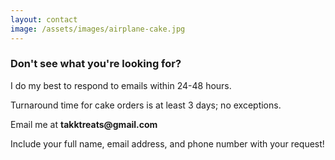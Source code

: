 ```yaml
---
layout: contact
image: /assets/images/airplane-cake.jpg
---
```

### Don't see what you're looking for?

I do my best to respond to emails within 24-48 hours. 

Turnaround time for cake orders is at least 3 days; no exceptions.

Email me at __takktreats@gmail.com__

Include your full name, email address, and phone number with your request! 
<!-- TODO: This needs some serious work -->